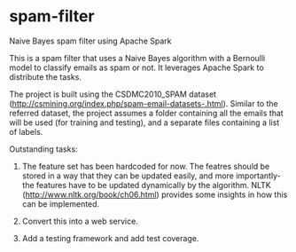 # spam-filter
Naive Bayes spam filter using Apache Spark

This is a spam filter that uses a Naive Bayes algorithm with a Bernoulli model to classify emails as spam or not. It leverages Apache Spark to distribute the tasks.

The project is built using the CSDMC2010_SPAM dataset (http://csmining.org/index.php/spam-email-datasets-.html). Similar to the referred dataset, the project assumes a folder containing all the emails that will be used (for training and testing), and a separate files containing a list of labels.


Outstanding tasks:
1. The feature set has been hardcoded for now. The featres should be stored in a way that they can be updated easily, and more importantly- the features have to be updated dynamically by the algorithm. NLTK (http://www.nltk.org/book/ch06.html) provides some insights in how this can be implemented.

2. Convert this into a web service.

3. Add a testing framework and add test coverage. 